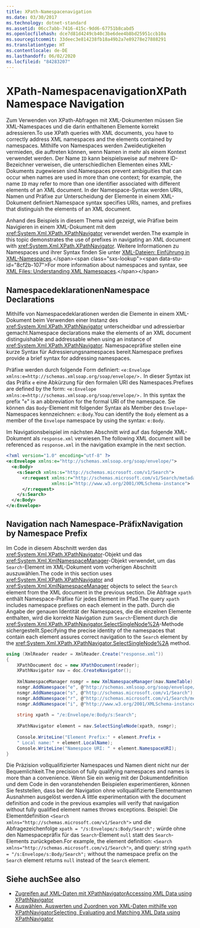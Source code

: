 ```yaml
---
title: XPath-Namespacenavigation
ms.date: 03/30/2017
ms.technology: dotnet-standard
ms.assetid: 06cc7abb-7416-415c-9dd6-67751b8cabd5
ms.openlocfilehash: dce7d81d4249cb40c3be6dee4b8bd25951ccb10a
ms.sourcegitcommit: 33deec3e814238fb18a49b2a7e89278e27888291
ms.translationtype: HT
ms.contentlocale: de-DE
ms.lasthandoff: 06/02/2020
ms.locfileid: "84283207"
---
```

# <a name="xpath-namespace-navigation"></a><span data-ttu-id="8cf2b-102">XPath-Namespacenavigation</span><span class="sxs-lookup"><span data-stu-id="8cf2b-102">XPath Namespace Navigation</span></span>
<span data-ttu-id="8cf2b-103">Zum Verwenden von XPath-Abfragen mit XML-Dokumenten müssen Sie XML-Namespaces und die darin enthaltenen Elemente korrekt adressieren.</span><span class="sxs-lookup"><span data-stu-id="8cf2b-103">To use XPath queries with XML documents, you have to correctly address XML namespaces and the elements contained by namespaces.</span></span> <span data-ttu-id="8cf2b-104">Mithilfe von Namespaces werden Zweideutigkeiten vermieden, die auftreten können, wenn Namen in mehr als einem Kontext verwendet werden. Der Name `ID` kann beispielsweise auf mehrere ID-Bezeichner verweisen, die unterschiedlichen Elementen eines XML-Dokuments zugewiesen sind.</span><span class="sxs-lookup"><span data-stu-id="8cf2b-104">Namespaces prevent ambiguities that can occur when names are used in more than one context; for example, the name `ID` may refer to more than one identifier associated with different elements of an XML document.</span></span> <span data-ttu-id="8cf2b-105">In der Namespace-Syntax werden URIs, Namen und Präfixe zur Unterscheidung der Elemente in einem XML-Dokument definiert.</span><span class="sxs-lookup"><span data-stu-id="8cf2b-105">Namespace syntax specifies URIs, names, and prefixes that distinguish the elements of an XML document.</span></span>  
  
 <span data-ttu-id="8cf2b-106">Anhand des Beispiels in diesem Thema wird gezeigt, wie Präfixe beim Navigieren in einem XML-Dokument mit dem <xref:System.Xml.XPath.XPathNavigator> verwendet werden.</span><span class="sxs-lookup"><span data-stu-id="8cf2b-106">The example in this topic demonstrates the use of prefixes in navigating an XML document with <xref:System.Xml.XPath.XPathNavigator>.</span></span> <span data-ttu-id="8cf2b-107">Weitere Informationen zu Namespaces und ihrer Syntax finden Sie unter [XML-Dateien: Einführung in XML-Namespaces](https://docs.microsoft.com/previous-versions/dotnet/articles/bb986013(v=msdn.10)).</span><span class="sxs-lookup"><span data-stu-id="8cf2b-107">For more information about namespaces and syntax, see [XML Files: Understanding XML Namespaces](https://docs.microsoft.com/previous-versions/dotnet/articles/bb986013(v=msdn.10)).</span></span>  
  
## <a name="namespace-declarations"></a><span data-ttu-id="8cf2b-108">Namespacedeklarationen</span><span class="sxs-lookup"><span data-stu-id="8cf2b-108">Namespace Declarations</span></span>  
 <span data-ttu-id="8cf2b-109">Mithilfe von Namespacedeklarationen werden die Elemente in einem XML-Dokument beim Verwenden einer Instanz des <xref:System.Xml.XPath.XPathNavigator> unterscheidbar und adressierbar gemacht.</span><span class="sxs-lookup"><span data-stu-id="8cf2b-109">Namespace declarations make the elements of an XML document distinguishable and addressable when using an instance of <xref:System.Xml.XPath.XPathNavigator>.</span></span> <span data-ttu-id="8cf2b-110">Namespacepräfixe stellen eine kurze Syntax für Adressierungsnamespaces bereit.</span><span class="sxs-lookup"><span data-stu-id="8cf2b-110">Namespace prefixes provide a brief syntax for addressing namespaces.</span></span>  
  
 <span data-ttu-id="8cf2b-111">Präfixe werden durch folgende Form definiert: `<e:Envelope xmlns:e=http://schemas.xmlsoap.org/soap/envelope/>.` In dieser Syntax ist das Präfix `e` eine Abkürzung für den formalen URI des Namespaces.</span><span class="sxs-lookup"><span data-stu-id="8cf2b-111">Prefixes are defined by the form: `<e:Envelope xmlns:e=http://schemas.xmlsoap.org/soap/envelope/>.` In this syntax the prefix "`e`" is an abbreviation for the formal URI of the namespace.</span></span> <span data-ttu-id="8cf2b-112">Sie können das `Body`-Element mit folgender Syntax als Member des `Envelope`-Namespaces kennzeichnen: `e:Body`.</span><span class="sxs-lookup"><span data-stu-id="8cf2b-112">You can identify the `Body` element as a member of the `Envelope` namespace by using the syntax: `e:Body`.</span></span>  
  
 <span data-ttu-id="8cf2b-113">Im Navigationsbeispiel im nächsten Abschnitt wird auf das folgende XML-Dokument als `response.xml` verwiesen.</span><span class="sxs-lookup"><span data-stu-id="8cf2b-113">The following XML document will be referenced as `response.xml` in the navigation example in the next section.</span></span>  
  
```xml  
<?xml version="1.0" encoding="utf-8" ?>  
<e:Envelope xmlns:e="http://schemas.xmlsoap.org/soap/envelope/">  
  <e:Body>  
    <s:Search xmlns:s="http://schemas.microsoft.com/v1/Search">  
      <r:request xmlns:r="http://schemas.microsoft.com/v1/Search/metadata"
                 xmlns:i="http://www.w3.org/2001/XMLSchema-instance">  
      </r:request>  
    </s:Search>  
  </e:Body>  
</e:Envelope>  
```  
  
## <a name="navigation-by-namespace-prefix"></a><span data-ttu-id="8cf2b-114">Navigation nach Namespace-Präfix</span><span class="sxs-lookup"><span data-stu-id="8cf2b-114">Navigation by Namespace Prefix</span></span>  
 <span data-ttu-id="8cf2b-115">Im Code in diesem Abschnitt werden das <xref:System.Xml.XPath.XPathNavigator>-Objekt und das <xref:System.Xml.XmlNamespaceManager>-Objekt verwendet, um das `Search`-Element im XML-Dokument vom vorherigen Abschnitt auszuwählen.</span><span class="sxs-lookup"><span data-stu-id="8cf2b-115">The code in this section uses <xref:System.Xml.XPath.XPathNavigator> and <xref:System.Xml.XmlNamespaceManager> objects to select the `Search` element from the XML document in the previous section.</span></span> <span data-ttu-id="8cf2b-116">Die Abfrage `xpath` enthält Namespace-Präfixe für jedes Element im Pfad.</span><span class="sxs-lookup"><span data-stu-id="8cf2b-116">The query `xpath` includes namespace prefixes on each element in the path.</span></span> <span data-ttu-id="8cf2b-117">Durch die Angabe der genauen Identität der Namespaces, die die einzelnen Elemente enthalten, wird die korrekte Navigation zum `Search`-Element durch die <xref:System.Xml.XPath.XPathNavigator.SelectSingleNode%2A>-Methode sichergestellt.</span><span class="sxs-lookup"><span data-stu-id="8cf2b-117">Specifying the precise identity of the namespaces that contain each element assures correct navigation to the `Search` element by the <xref:System.Xml.XPath.XPathNavigator.SelectSingleNode%2A> method.</span></span>  
  
```csharp  
using (XmlReader reader = XmlReader.Create("response.xml"))  
{  
    XPathDocument doc = new XPathDocument(reader);  
    XPathNavigator nav = doc.CreateNavigator();
  
    XmlNamespaceManager nsmgr = new XmlNamespaceManager(nav.NameTable);  
    nsmgr.AddNamespace("e", @"http://schemas.xmlsoap.org/soap/envelope/");  
    nsmgr.AddNamespace("s", @"http://schemas.microsoft.com/v1/Search");  
    nsmgr.AddNamespace("r", @"http://schemas.microsoft.com/v1/Search/metadata");  
    nsmgr.AddNamespace("i", @"http://www.w3.org/2001/XMLSchema-instance");  
  
    string xpath = "/e:Envelope/e:Body/s:Search";  
  
    XPathNavigator element = nav.SelectSingleNode(xpath, nsmgr);  
  
    Console.WriteLine("Element Prefix:" + element.Prefix +
    " Local name:" + element.LocalName);  
    Console.WriteLine("Namespace URI: " + element.NamespaceURI);  
}  
```  
  
 <span data-ttu-id="8cf2b-118">Die Präzision vollqualifizierter Namespaces und Namen dient nicht nur der Bequemlichkeit.</span><span class="sxs-lookup"><span data-stu-id="8cf2b-118">The precision of fully qualifying namespaces and names is more than a convenience.</span></span> <span data-ttu-id="8cf2b-119">Wenn Sie ein wenig mit der Dokumentdefinition und dem Code in den voranstehenden Beispielen experimentieren, können Sie feststellen, dass bei der Navigation ohne vollqualifizierte Elementnamen Ausnahmen ausgelöst werden.</span><span class="sxs-lookup"><span data-stu-id="8cf2b-119">A little experimentation with the document definition and code in the previous examples will verify that navigation without fully qualified element names throws exceptions.</span></span> <span data-ttu-id="8cf2b-120">Beispiel: Die Elementdefinition `<Search xmlns="http://schemas.microsoft.com/v1/Search">` und die Abfragezeichenfolge `xpath = "/s:Envelope/s:Body/Search";` würde ohne den Namespacepräfix für das `Search`-Element `null` statt des `Search`-Elements zurückgeben.</span><span class="sxs-lookup"><span data-stu-id="8cf2b-120">For example, the element definition: `<Search xmlns="http://schemas.microsoft.com/v1/Search">`, and query: string `xpath = "/s:Envelope/s:Body/Search";` without the namespace prefix on the `Search` element returns `null` instead of the `Search` element.</span></span>  
  
## <a name="see-also"></a><span data-ttu-id="8cf2b-121">Siehe auch</span><span class="sxs-lookup"><span data-stu-id="8cf2b-121">See also</span></span>

- [<span data-ttu-id="8cf2b-122">Zugreifen auf XML-Daten mit XPathNavigator</span><span class="sxs-lookup"><span data-stu-id="8cf2b-122">Accessing XML Data using XPathNavigator</span></span>](accessing-xml-data-using-xpathnavigator.md)
- [<span data-ttu-id="8cf2b-123">Auswählen, Auswerten und Zuordnen von XML-Daten mithilfe von XPathNavigator</span><span class="sxs-lookup"><span data-stu-id="8cf2b-123">Selecting, Evaluating and Matching XML Data using XPathNavigator</span></span>](selecting-evaluating-and-matching-xml-data-using-xpathnavigator.md)
